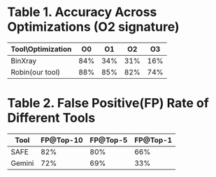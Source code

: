 # Table 1. Accuracy Across Optimizations  (O2 signature)
|Tool\Optimization| O0 | O1 | O2| O3 |
|-|-|-|-|-|
|BinXray|84%|34%|31%|16%|
|Robin(our tool)|88%|85%|82%|74%|



# Table 2. False Positive(FP) Rate of Different Tools
|Tool| FP@Top-10 | FP@Top-5 | FP@Top-1|
|-|-|-|-|
|SAFE|82%|80%|66%|
|Gemini|72%|69%|33%|
